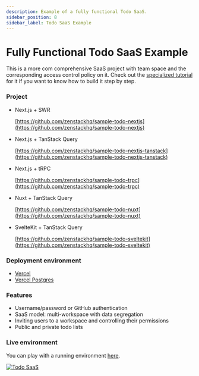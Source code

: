 ```yaml
---
description: Example of a fully functional Todo SaaS.
sidebar_position: 8
sidebar_label: Todo SaaS Example
---
```


# Fully Functional Todo SaaS Example

This is a more com comprehensive SaaS project with team space and the corresponding access control policy on it. Check out the [specialized tutorial](/blog/saas-demo) for it if you want to know how to build it step by step.

### Project

- Next.js + SWR

    [https://github.com/zenstackhq/sample-todo-nextjs](https://github.com/zenstackhq/sample-todo-nextjs)

- Next.js + TanStack Query

    [https://github.com/zenstackhq/sample-todo-nextjs-tanstack](https://github.com/zenstackhq/sample-todo-nextjs-tanstack)

- Next.js + tRPC

    [https://github.com/zenstackhq/sample-todo-trpc](https://github.com/zenstackhq/sample-todo-trpc)

- Nuxt + TanStack Query

    [https://github.com/zenstackhq/sample-todo-nuxt](https://github.com/zenstackhq/sample-todo-nuxt)

- SvelteKit + TanStack Query

    [https://github.com/zenstackhq/sample-todo-sveltekit](https://github.com/zenstackhq/sample-todo-sveltekit)

### Deployment environment

-   [Vercel](https://vercel.com)
-   [Vercel Postgres](https://vercel.com/docs/storage/vercel-postgres)

### Features

-   Username/password or GitHub authentication
-   SaaS model: multi-workspace with data segregation
-   Inviting users to a workspace and controlling their permissions
-   Public and private todo lists

### Live environment

You can play with a running environment [here](https://zenstack-todo.vercel.app/).

[![Todo SaaS](/img/collaborative-todo.png)](https://zenstack-todo.vercel.app/)
